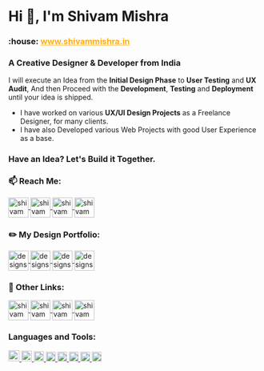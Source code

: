 <h1>Hi 👋, I'm Shivam Mishra</h1>
<h3 underline="none">:house:  <a href="http://shivammishra.in/" style="color:#FFAE1A">www.shivammishra.in</a></h3>
<h3>A Creative Designer & Developer from India</h3>

I will execute an Idea from the **Initial Design Phase** to **User Testing** and **UX Audit**, And then Proceed with the **Development**, **Testing** and **Deployment** until your idea is shipped.

- I have worked on various **UX/UI Design Projects** as a Freelance Designer, for many clients.
- I have also Developed various Web Projects with good User Experience as a base.

### Have an Idea? Let's Build it Together.

<!-- - All of my projects are available at [https://github.com/battleplayer02/](https://github.com/battleplayer02/) -->

<!-- - How to reach me, drop an email at **hshekhar499@gmail.com** -->

### :mailbox: Reach Me:

<p>
  <!-- Twitter -->
  <a href="http://twitter.com/shivam534d" target="_blank">
    <img align="center" src="https://shivammishra.in/cdn/github/assets/jpg/twitter.jpg" alt="shivam534d" height="40" width="auto"/>
  </a>
  <!-- LinkedIn -->
  <a href="https://www.linkedin.com/in/shivam534d/" target="_blank">
    <img align="center" src="https://shivammishra.in/cdn/github/assets/jpg/linkedin.jpg" alt="shivam534d" height="40" width="auto"/>
  </a>
  <!-- Instagram -->
  <a href="https://www.instagram.com/shivam534d/" target="_blank">
    <img align="center" src="https://shivammishra.in/cdn/github/assets/jpg/insta-shivam534d.jpg" alt="shivam534d" height="40" width="auto"/>
  </a>
  <!-- Email -->
  <a href="mailto:shivam534d@gmail" target="_blank">
    <img align="center" src="https://shivammishra.in/cdn/github/assets/jpg/gmail.jpg" alt="shivam534d" height="40" width="auto"/>
  </a>
</p>

### :pencil2: My Design Portfolio:

<p>
  <!-- Behance -->
  <a href="https://www.behance.net/designsbymishra" target="_blank">
    <img align="center" src="https://shivammishra.in/cdn/github/assets/jpg/behance.jpg" alt="designsbymishra" height="40" width="auto"/>
  </a>
  <!-- Dribbble -->
  <a href="https://dribbble.com/designsbymishra" target="_blank">
    <img align="center" src="https://shivammishra.in/cdn/github/assets/jpg/dribbble.jpg" alt="designsbymishra" height="40" width="auto"/>
  </a>
  <!-- Design Instagram -->
  <a href="https://www.instagram.com/designsbymishra/" target="_blank">
    <img align="center" src="https://shivammishra.in/cdn/github/assets/jpg/instgram-Designs-By-Mishra.jpg" alt="designsbymishra" height="40" width="auto"/>             
  </a>
  <!-- CodePen -->
  <a href="https://codepen.io/designsbymishra" target="_blank">
    <img align="center" src="https://shivammishra.in/cdn/github/assets/jpg/codePen.jpg" alt="designsbymishra" height="40" width="auto"/>
  </a>
</p>

### :link: Other Links:

<p>
  <!-- Leetcode -->
  <a href="https://leetcode.com/shivam534d" target="_blank">
    <img align="center" src="https://shivammishra.in/cdn/github/assets/jpg/leetcode.jpg" alt="shivam534d" height="40" width="auto"/>
  </a>
  <!-- HackerRank -->
  <a href="https://www.hackerrank.com/shivam534d" target="_blank">
    <img align="center" src="https://shivammishra.in/cdn/github/assets/jpg/hackerrank.jpg" alt="shivam534d" height="40" width="auto"/>
  </a>
  <!-- HackerEarth -->
  <a href="https://www.hackerearth.com/@shivam534d" target="_blank">
    <img align="center" src="https://shivammishra.in/cdn/github/assets/jpg/hacker-Earth.jpg" alt="shivam534d" height="40" width="auto"/>
  </a>
  <!-- CodeChef -->
  <a href="https://www.codechef.com/users/shivam534d" target="_blank">
    <img align="center" src="https://shivammishra.in/cdn/github/assets/jpg/codeChef.jpg" alt="shivam534d" height="40" width="auto"/>
  </a>
</p>

<h3 align="left">Languages and Tools:</h3>

<p align="left">
  <a href="https://www.w3.org/html/" target="_blank">
    <img
    src="https://shivammishra.in/cdn/github/assets/png/html.png"
    alt="html5"
    width="auto"
    height="22"
    />
  </a>
  <a href="https://www.w3schools.com/css/" target="_blank">
    <img
    src="https://shivammishra.in/cdn/github/assets/png/css.png"
    alt="css3"
    width="auto"
    height="21"
    />
  </a>
  <a href="https://sass-lang.com" target="_blank">
    <img
      src="https://shivammishra.in/cdn/github/assets/png/sass.png"
      alt="sass"
      width="auto"
      height="20"
    />
  </a>
  <a href="https://getbootstrap.com" target="_blank">
    <img
      src="https://shivammishra.in/cdn/github/assets/png/bootstrap.png"
      alt="bootstrap"
      width="auto"
      height="19"
    />
  </a>
  <a href="https://developer.mozilla.org/en-US/docs/Web/JavaScript" target="_blank">
    <img
      src="https://shivammishra.in/cdn/github/assets/png/javascript.png"
      alt="javascript"
      width="auto"
      height="19"
    />
  </a>
  <a href="https://nodejs.org" target="_blank">
    <img
      src="https://shivammishra.in/cdn/github/assets/png/nodejs.png"
      alt="nodejs"
      width="auto"
      height="19"
    />
  </a>
  <!-- <a href="https://expressjs.com" target="_blank">
    <img
      src="https://shivammishra.in/cdn/github/assets/png/expressjs.png"
      alt="express"
      width="auto"
      height="19"
    />
  </a>
  <a href="https://reactjs.org/" target="_blank">
    <img
      src="https://shivammishra.in/cdn/github/assets/png/reactjs.png"
      alt="react"
      width="auto"
      height="19"
    />
  </a>
  <a href="https://redux.js.org" target="_blank">
    <img
      src="https://shivammishra.in/cdn/github/assets/png/redux.png"
      alt="redux"
      width="auto"
      height="19"
    />
  </a>
  <a href="https://www.mongodb.com/" target="_blank">
    <img
      src="https://shivammishra.in/cdn/github/assets/png/mongoDB.png"
      alt="mongodb"
      width="auto"
      height="19"
    />
  </a>
  <a href="https://nextjs.org/" target="_blank">
    <img
      src="https://shivammishra.in/cdn/github/assets/png/nextjs.png"
      alt="nextjs"
      width="auto"
      height="19"
    />
  </a>
  <a href="https://www.postgresql.org" target="_blank">
    <img
      src="https://shivammishra.in/cdn/github/assets/png/Postgre-SQL.png"
      alt="postgresql"
      width="auto"
      height="19"
    />
  </a>
  <a href="https://postman.com" target="_blank">
    <img
      src="https://shivammishra.in/cdn/github/assets/png/postman.png"
      alt="postman"
      width="auto"
      height="19"
    />
  </a>
  <a href="https://www.python.org" target="_blank">
    <img
      src="https://shivammishra.in/cdn/github/assets/png/python.png"
      alt="python"
      width="auto"
      height="19"
    />
  </a> -->
  <a href="https://git-scm.com/" target="_blank">
    <img
      src="https://shivammishra.in/cdn/github/assets/png/git.png"
      alt="git"
      width="auto"
      height="19"
    />
  </a> 
  <!-- <a href="https://www.linux.org/" target="_blank">
    <img
      src="https://shivammishra.in/cdn/github/assets/png/linux.png"
      alt="linux"
      width="auto"
      height="19"
    />
  </a>
  <a href="https://angular.io" target="_blank">
    <img
      src="https://shivammishra.in/cdn/github/assets/png/angular.png"
      alt="angular"
      width="auto"
      height="19"
    />
  </a>
  <a href="https://www.typescriptlang.org/" target="_blank">
    <img
      src="https://shivammishra.in/cdn/github/assets/png/typescript.png"
      alt="typescript"
      width="auto"
      height="19"
    />
  </a>
  <a href="https://aws.amazon.com" target="_blank">
    <img
      src="https://shivammishra.in/cdn/github/assets/png/aws.png"
      alt="aws"
      width="auto"
      height="19"
    />
  </a>
  <a href="https://firebase.google.com/" target="_blank">
    <img
      src="https://shivammishra.in/cdn/github/assets/png/firebase.png"
      alt="firebase"
      width="auto"
      height="19"
    />
  </a>
  <a href="https://heroku.com" target="_blank">
    <img
      src="https://shivammishra.in/cdn/github/assets/png/heroku.png"
      alt="heroku"
      width="auto"
      height="19"
    />
  </a>
  <a href="https://www.mysql.com/" target="_blank">
    <img
      src="https://shivammishra.in/cdn/github/assets/png/mySQL.png"
      alt="mysql"
      width="auto"
      height="19"
    />
  </a> -->
  <a href="https://www.java.com" target="_blank">
    <img
      src="https://shivammishra.in/cdn/github/assets/png/java.png"
      alt="java"
      width="auto"
      height="19"
    />
  </a>
</p>
